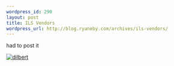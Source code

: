 ```yaml
--- 
wordpress_id: 290
layout: post
title: ILS Vendors
wordpress_url: http://blog.ryaneby.com/archives/ils-vendors/
---
```

had to post it

<a href="http://dilbert.com/comics/dilbert/archive/dilbert-20060615.html"><img src="http://blog.ryaneby.com/wp-content/uploads/2006/06/dilbert2006305350615.gif" alt="dilbert" /></a>
